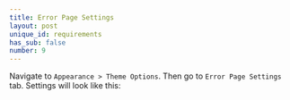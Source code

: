 ```yaml
---
title: Error Page Settings
layout: post
unique_id: requirements
has_sub: false
number: 9
---
```


Navigate to `Appearance > Theme Options`. Then go to `Error Page Settings` tab. Settings will look like this:

<img alt="" src="{{ 'assets/images/21.jpg' | relative_url }}">

<img alt="" src="{{ 'assets/images/22.jpg' | relative_url }}">

